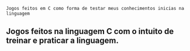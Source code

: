 `Jogos feitos em C como forma de testar meus conhecimentos inicias na linguagem`
<h2>Jogos feitos na linguagem C com o intuito de treinar e praticar a linguagem.</h2> 
